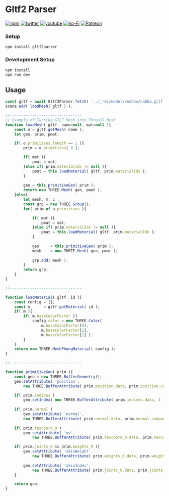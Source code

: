 # Gltf2 Parser

[![npm](https://img.shields.io/badge/Npm-install-blue?style=flat-square&logo=npm)](https://www.npmjs.com/package/gltf2parser)
[![twitter](https://img.shields.io/badge/Twitter-profile-blue?style=flat-square&logo=twitter)](https://twitter.com/SketchpunkLabs)
[![youtube](https://img.shields.io/badge/Youtube-subscribe-red?style=flat-square&logo=youtube)](https://youtube.com/c/sketchpunklabs)
[![Ko-Fi](https://img.shields.io/badge/Ko_Fi-donate-orange?style=flat-square&logo=youtube)](https://ko-fi.com/sketchpunk)
[![Patreon](https://img.shields.io/badge/Patreon-donate-red?style=flat-square&logo=youtube)](https://www.patreon.com/sketchpunk)


### Setup ###

```
npm install gltf2parser
```

### Development Setup ###

```
npm install
npm run dev
```

## Usage ###

```javascript
const gltf = await Gltf2Parser.fetch( '../_res/models/nabba/nabba.gltf' );
scene.add( loadMesh( gltf ) );

//--------------------------------
// Example of Turning GTLF Mesh into ThreeJS Mesh
function loadMesh( gltf, name=null, mat=null ){
    const o = gltf.getMesh( name );
    let geo, prim, pmat;

    if( o.primitives.length == 1 ){
        prim = o.primitives[ 0 ];

        if( mat ){          
            pmat = mat;
        }else if( prim.materialIdx != null ){
            pmat = this.loadMaterial( gltf, prim.materialIdx );
        }
        
        geo = this.primitiveGeo( prim );
        return new THREE.Mesh( geo, pmat );
    }else{
        let mesh, m, c ;
        const grp = new THREE.Group();
        for( prim of o.primitives ){

            if( mat ){
                pmat = mat;
            }else if( prim.materialIdx != null ){
                pmat = this.loadMaterial( gltf, prim.materialIdx );
            }
        
            geo     = this.primitiveGeo( prim );
            mesh    = new THREE.Mesh( geo, pmat );
            
            grp.add( mesh );
        }
        return grp;
    }
}

//--------------------------------

function loadMaterial( gltf, id ){
    const config = {};
    const m      = gltf.getMaterial( id );
    if( m ){
        if( m.baseColorFactor ){
            config.color = new THREE.Color( 
                m.baseColorFactor[0], 
                m.baseColorFactor[1], 
                m.baseColorFactor[2] );
        }
    }
    return new THREE.MeshPhongMaterial( config );
}

//--------------------------------

function primitiveGeo( prim ){
    const geo = new THREE.BufferGeometry();
    geo.setAttribute( 'position', 
        new THREE.BufferAttribute( prim.position.data, prim.position.componentLen ) );

    if( prim.indices )
        geo.setIndex( new THREE.BufferAttribute( prim.indices.data, 1 ) );
    
    if( prim.normal )
        geo.setAttribute( 'normal', 
        new THREE.BufferAttribute( prim.normal.data, prim.normal.componentLen ) );
    
    if( prim.texcoord_0 )
        geo.setAttribute( 'uv', 
            new THREE.BufferAttribute( prim.texcoord_0.data, prim.texcoord_0.componentLen ) );

    if( prim.joints_0 && prim.weights_0 ){
        geo.setAttribute( 'skinWeight', 
            new THREE.BufferAttribute( prim.weights_0.data, prim.weights_0.componentLen ) );
        
        geo.setAttribute( 'skinIndex',
            new THREE.BufferAttribute( prim.joints_0.data, prim.joints_0.componentLen ) );
    }

    return geo;
}
```